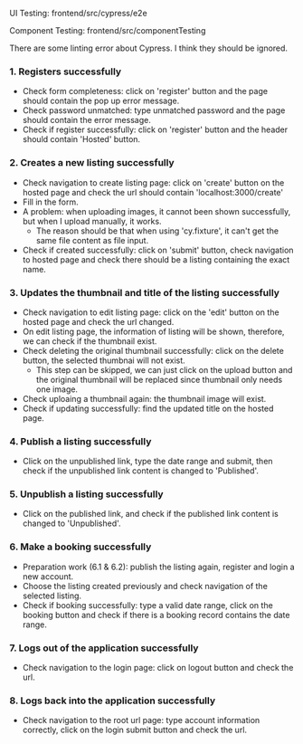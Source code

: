 UI Testing: frontend/src/cypress/e2e

Component Testing: frontend/src/componentTesting

There are some linting error about Cypress. I think they should be ignored. 

### 1. Registers successfully
* Check form completeness: click on 'register' button and the page should contain the pop up error message.
* Check password unmatched: type unmatched password and the page should contain the error message.
* Check if register successfully: click on 'register' button and the header should contain 'Hosted' button.

### 2. Creates a new listing successfully
* Check navigation to create listing page: click on 'create' button on the hosted page and check the url should contain 'localhost:3000/create'
* Fill in the form.
* A problem: when uploading images, it cannot been shown successfully, but when I upload manually, it works.
    - The reason should be that when using 'cy.fixture', it can't get the same file content as file input.
* Check if created successfully: click on 'submit' button, check navigation to hosted page and check there should be a listing containing the exact name.

### 3. Updates the thumbnail and title of the listing successfully
* Check navigation to edit listing page: click on the 'edit' button on the hosted page and check the url changed.
* On edit listing page, the information of listing will be shown, therefore, we can check if the thumbnail exist.
* Check deleting the original thumbnail successfully: click on the delete button, the selected thumbnai will not exist.
    - This step can be skipped, we can just click on the upload button and the original thumbnail will be replaced since thumbnail only needs one image.
* Check uploaing a thumbnail again: the thumbnail image will exist.
* Check if updating successfully: find the updated title on the hosted page.

### 4. Publish a listing successfully
* Click on the unpublished link, type the date range and submit, then check if the unpublished link content is changed to 'Published'.

### 5. Unpublish a listing successfully
* Click on the published link, and check if the published link content is changed to 'Unpublished'.

### 6. Make a booking successfully
* Preparation work (6.1 & 6.2): publish the listing again, register and login a new account.
* Choose the listing created previously and check navigation of the selected listing.
* Check if booking successfully: type a valid date range, click on the booking button and check if there is a booking record contains the date range.

### 7. Logs out of the application successfully
* Check navigation to the login page: click on logout button and check the url.

### 8. Logs back into the application successfully
* Check navigation to the root url page: type account information correctly, click on the login submit button and check the url.